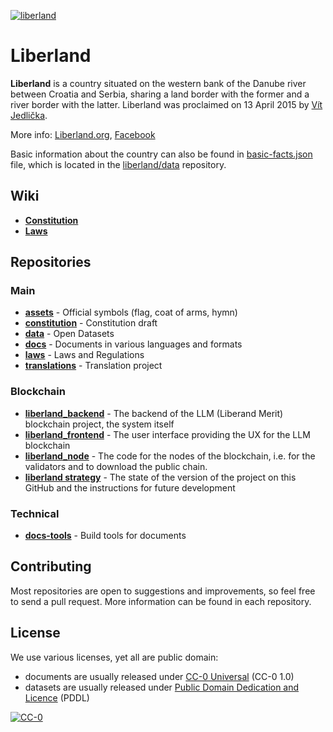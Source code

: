 [![liberland](http://liberland.org/addons/image/Liberland_znak_small.png)](https://github.com/liberland)

# Liberland

**Liberland** is a country situated on the western bank of the Danube river between Croatia and Serbia, sharing a land border with the former and a river border with the latter. Liberland was proclaimed on 13 April 2015 by [Vít Jedlička](http://en.wikipedia.org/wiki/V%C3%ADt_Jedli%C4%8Dka).

More info: [Liberland.org](http://liberland.org/), [Facebook](http://www.facebook.com/liberland)

Basic information about the country can also be found in  [basic-facts.json](https://github.com/liberland/data/blob/master/basic-facts/basic-facts.json) file, which is located in the [liberland/data](https://github.com/liberland/data) repository.

## Wiki
* **[Constitution](https://liberland-1.gitbook.io/wiki/)** 
* **[Laws](https://liberland-1.gitbook.io/wiki/v/laws/)**

## Repositories
### Main
* **[assets]** - Official symbols (flag, coat of arms, hymn)
* **[constitution]** - Constitution draft
* **[data]** - Open Datasets
* **[docs]** - Documents in various languages and formats
* **[laws]** - Laws and Regulations
* **[translations]** - Translation project

### Blockchain
* **[liberland_backend]** - The backend of the LLM (Liberand Merit) blockchain project, the system itself
* **[liberland_frontend]** - The user interface providing the UX for the LLM blockchain
* **[liberland_node]** - The code for the nodes of the blockchain, i.e. for the validators and to download the public chain. 
* **[liberland strategy]** - The state of the version of the project on this GitHub and the instructions for future development

### Technical
* **[docs-tools]** - Build tools for documents

## Contributing

Most repositories are open to suggestions and improvements, so feel free to send a pull request. More information can be found in each repository.

## License

We use various licenses, yet all are public domain:
* documents are usually released under [CC-0 Universal](https://creativecommons.org/publicdomain/zero/1.0/) (CC-0 1.0)
* datasets are usually released under [Public Domain Dedication and Licence](http://opendatacommons.org/licenses/pddl/) (PDDL)

[![CC-0](http://mirrors.creativecommons.org/presskit/buttons/88x31/svg/cc-zero.svg)](https://creativecommons.org/publicdomain/zero/1.0/)


[assets]: https://github.com/liberland/assets
[constitution]: https://github.com/liberland/constitution/blob/master/Constitution.md
[data]: https://github.com/liberland/data
[docs]: https://github.com/liberland/docs
[laws]: https://github.com/liberland/laws
[translations]: https://github.com/liberland/translations
[docs-tools]: https://github.com/liberland/docs-tools
[liberland_backend]: https://github.com/liberland/liberland_backend
[liberland_frontend]: https://github.com/liberland/liberland_frontend
[liberland_node]: https://github.com/liberland/liberland_node
[liberland strategy]: https://github.com/liberland/docs/blob/master/Blockchain%20Strategy.md
